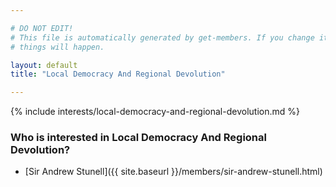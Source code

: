 ```yaml
---

# DO NOT EDIT!
# This file is automatically generated by get-members. If you change it, bad
# things will happen.

layout: default
title: "Local Democracy And Regional Devolution"

---
```


{% include interests/local-democracy-and-regional-devolution.md %}

### Who is interested in Local Democracy And Regional Devolution?


* [Sir Andrew Stunell]({{ site.baseurl }}/members/sir-andrew-stunell.html)
